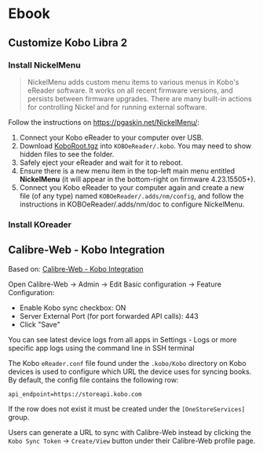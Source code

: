 # Ebook

## Customize Kobo Libra 2

### Install NickelMenu

> NickelMenu adds custom menu items to various menus in Kobo's eReader software. It works on all recent firmware versions, and persists between firmware upgrades. There are many built-in actions for controlling Nickel and for running external software.

Follow the instructions on https://pgaskin.net/NickelMenu/:

1. Connect your Kobo eReader to your computer over USB.
2. Download [KoboRoot.tgz](https://github.com/pgaskin/NickelMenu/releases) into `KOBOeReader/.kobo`. You may need to show hidden files to see the folder.
3. Safely eject your eReader and wait for it to reboot.
4. Ensure there is a new menu item in the top-left main menu entitled **NickelMenu** (it will appear in the bottom-right on firmware 4.23.15505+).
5. Connect you Kobo eReader to your computer again and create a new file (of any type) named `KOBOeReader/.adds/nm/config`, and follow the instructions in KOBOeReader/.adds/nm/doc to configure NickelMenu.

### Install KOreader

## Calibre-Web - Kobo Integration

Based on: [Calibre-Web - Kobo Integration](https://github.com/janeczku/calibre-web/wiki/Kobo-Integration)

Open Calibre-Web -> Admin -> Edit Basic configuration -> Feature Configuration:
- Enable Kobo sync checkbox: ON
- Server External Port (for port forwarded API calls): 443
- Click "Save"

You can see latest device logs from all apps in Settings - Logs or more specific app logs using the command line in SSH terminal

The Kobo `eReader.conf` file found under the `.kobo/Kobo` directory on Kobo devices is used to configure which URL the device uses for syncing books. By default, the config file contains the following row:

`api_endpoint=https://storeapi.kobo.com`

If the row does not exist it must be created under the `[OneStoreServices]` group.

Users can generate a URL to sync with Calibre-Web instead by clicking the `Kobo Sync Token` -> `Create/View` button under their Calibre-Web profile page.
